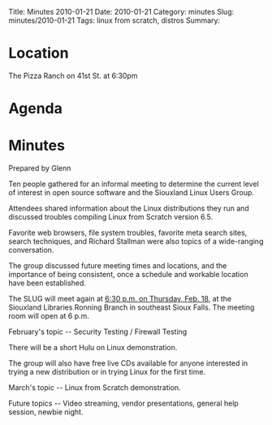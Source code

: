 Title: Minutes 2010-01-21
Date: 2010-01-21
Category: minutes
Slug: minutes/2010-01-21
Tags: linux from scratch, distros Summary:

Location
========

The Pizza Ranch on 41st St. at 6:30pm

Agenda
======

Minutes
=======

Prepared by Glenn

Ten people gathered for an informal meeting to determine the current
level of interest in open source software and the Siouxland Linux Users
Group.

Attendees shared information about the Linux distributions they run and
discussed troubles compiling Linux from Scratch version 6.5.

Favorite web browsers, file system troubles, favorite meta search sites,
search techniques, and Richard Stallman were also topics of a
wide-ranging conversation.

The group discussed future meeting times and locations, and the
importance of being consistent, once a schedule and workable location
have been established.

The SLUG will meet again at [6:30 p.m. on Thursday, Feb.
18](Meetings:2010-02-18 "wikilink"), at the Siouxland Libraries Ronning
Branch in southeast Sioux Falls. The meeting room will open at 6 p.m.

February's topic -- Security Testing / Firewall Testing

There will be a short Hulu on Linux demonstration.

The group will also have free live CDs available for anyone interested
in trying a new distribution or in trying Linux for the first time.

March's topic -- Linux from Scratch demonstration.

Future topics -- Video streaming, vendor presentations, general help
session, newbie night.
